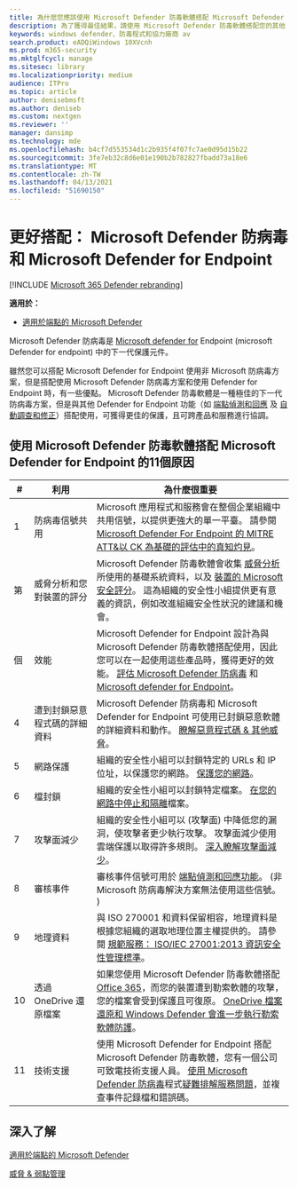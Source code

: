 ```yaml
---
title: 為什麼您應該使用 Microsoft Defender 防毒軟體搭配 Microsoft Defender for Endpoint
description: 為了獲得最佳結果，請使用 Microsoft Defender 防毒軟體搭配您的其他 Microsoft 產品。
keywords: windows defender、防毒程式和協力廠商 av
search.product: eADQiWindows 10XVcnh
ms.prod: m365-security
ms.mktglfcycl: manage
ms.sitesec: library
ms.localizationpriority: medium
audience: ITPro
ms.topic: article
author: denisebmsft
ms.author: deniseb
ms.custom: nextgen
ms.reviewer: ''
manager: dansimp
ms.technology: mde
ms.openlocfilehash: b4cf7d553534d1c2b935f4f07fc7ae0d95d15b22
ms.sourcegitcommit: 3fe7eb32c8d6e01e190b2b782827fbadd73a18e6
ms.translationtype: MT
ms.contentlocale: zh-TW
ms.lasthandoff: 04/13/2021
ms.locfileid: "51690150"
---
```

# <a name="better-together-microsoft-defender-antivirus-and-microsoft-defender-for-endpoint"></a>更好搭配： Microsoft Defender 防病毒和 Microsoft Defender for Endpoint

[!INCLUDE [Microsoft 365 Defender rebranding](../../includes/microsoft-defender.md)]


**適用於：**

- [適用於端點的 Microsoft Defender](/microsoft-365/security/defender-endpoint)

Microsoft Defender 防病毒是 [Microsoft defender for](/microsoft-365/security/defender-endpoint/microsoft-defender-endpoint) Endpoint (microsoft Defender for endpoint) 中的下一代保護元件。 

雖然您可以搭配 Microsoft Defender for Endpoint 使用非 Microsoft 防病毒方案，但是搭配使用 Microsoft Defender 防病毒方案和使用 Defender for Endpoint 時，有一些優點。 Microsoft Defender 防毒軟體是一種極佳的下一代防病毒方案，但是與其他 Defender for Endpoint 功能（如 [端點偵測和回應](/microsoft-365/security/defender-endpoint/overview-endpoint-detection-response) 及 [自動調查和修正](/microsoft-365/security/defender-endpoint/automated-investigations)）搭配使用，可獲得更佳的保護，且可跨產品和服務進行協調。 

## <a name="11-reasons-to-use-microsoft-defender-antivirus-together-with-microsoft-defender-for-endpoint"></a>使用 Microsoft Defender 防毒軟體搭配 Microsoft Defender for Endpoint 的11個原因

|# |利用  |為什麼很重要 |
|--|--|--|
|1|防病毒信號共用 |Microsoft 應用程式和服務會在整個企業組織中共用信號，以提供更強大的單一平臺。 請參閱 [Microsoft Defender For Endpoint 的 MITRE ATT&以 CK 為基礎的評估中的真知灼見](https://www.microsoft.com/security/blog/2018/12/03/insights-from-the-mitre-attack-based-evaluation-of-windows-defender-atp/)。 |
|第|威脅分析和您對裝置的評分 |Microsoft Defender 防毒軟體會收集 [威脅分析](/microsoft-365/security/defender-endpoint/threat-analytics) 所使用的基礎系統資料，以及 [裝置的 Microsoft 安全評分](/microsoft-365/security/defender-endpoint/tvm-microsoft-secure-score-devices)。 這為組織的安全性小組提供更有意義的資訊，例如改進組織安全性狀況的建議和機會。 |
|個|效能 |Microsoft Defender for Endpoint 設計為與 Microsoft Defender 防毒軟體搭配使用，因此您可以在一起使用這些產品時，獲得更好的效能。 [評估 Microsoft Defender 防病毒](evaluate-microsoft-defender-antivirus.md) 和 [Microsoft defender for Endpoint](/microsoft-365/security/defender-endpoint/evaluate-mde)。|
|4 |遭到封鎖惡意程式碼的詳細資料 |Microsoft Defender 防病毒和 Microsoft Defender for Endpoint 可使用已封鎖惡意軟體的詳細資料和動作。 [瞭解惡意程式碼 & 其他威脅](/windows/security/threat-protection/intelligence/understanding-malware)。|
|5 |網路保護 |組織的安全性小組可以封鎖特定的 URLs 和 IP 位址，以保護您的網路。 [保護您的網路](/microsoft-365/security/defender-endpoint/network-protection)。|
|6 |檔封鎖 |組織的安全性小組可以封鎖特定檔案。 [在您的網路中停止和隔離](/microsoft-365/security/defender-endpoint/respond-file-alerts#stop-and-quarantine-files-in-your-network)檔案。|
|7 |攻擊面減少 |組織的安全性小組可以 (攻擊面) 中降低您的漏洞，使攻擊者更少執行攻擊。 攻擊面減少使用雲端保護以取得許多規則。 [深入瞭解攻擊面減少](/microsoft-365/security/defender-endpoint/overview-attack-surface-reduction)。|
|8 |審核事件 |審核事件信號可用於 [端點偵測和回應功能](/microsoft-365/security/defender-endpoint/overview-endpoint-detection-response)。  (非 Microsoft 防病毒解決方案無法使用這些信號。 )  |
|9 |地理資料 |與 ISO 270001 和資料保留相容，地理資料是根據您組織的選取地理位置主權提供的。 請參閱 [規範服務： ISO/IEC 27001:2013 資訊安全性管理標準](/microsoft-365/compliance/offering-iso-27001)。 |
|10 |透過 OneDrive 還原檔案 |如果您使用 Microsoft Defender 防毒軟體搭配 [Office 365](/Office365/Enterprise)，而您的裝置遭到勒索軟體的攻擊，您的檔案會受到保護且可復原。 [OneDrive 檔案還原和 Windows Defender 會進一步執行勒索軟體防護](https://techcommunity.microsoft.com/t5/Microsoft-OneDrive-Blog/OneDrive-Files-Restore-and-Windows-Defender-takes-ransomware/ba-p/188001)。|
|11 |技術支援 |使用 Microsoft Defender for Endpoint 搭配 Microsoft Defender 防毒軟體，您有一個公司可致電技術支援人員。 [使用 Microsoft Defender 防病毒](troubleshoot-microsoft-defender-antivirus.md)程式[疑難排解服務問題](/microsoft-365/security/defender-endpoint/troubleshoot-mde)，並複查事件記錄檔和錯誤碼。 |


## <a name="learn-more"></a>深入了解

[適用於端點的 Microsoft Defender](/microsoft-365/security/defender-endpoint/microsoft-defender-endpoint)

[威脅 & 弱點管理](/microsoft-365/security/defender-endpoint/next-gen-threat-and-vuln-mgt)